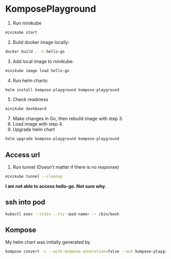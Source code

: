 # KomposePlayground
1. Run minikube
```bash
minikube start
```
2. Build docker image locally:
```bash
docker build . -t hello-go
```
3. Add local image to minikube:
```bash
minikube image load hello-go
```
4. Run helm charts:
```bash
helm install kompose-playground kompose-playground
```
5. Check readiness
```bash
minikube dashboard
```
7. Make changes in Go, then rebuild image with step 3.
8. Load image with step 4.
9. Upgrade helm chart
```bash
helm upgrade kompose-playground kompose-playground
```

## Access url
1. Run tunnel (Doesn't matter if there is no response)
```bash
minikube tunnel --cleanup
```

**I am not able to access hello-go. Not sure why.**

## ssh into pod
```bash
kubectl exec --stdin --tty <pod-name> -- /bin/bash
```

## Kompose
My helm chart was initially generated by
```bash
kompose convert -c --with-kompose-annotation=false --out kompose-playground
```

